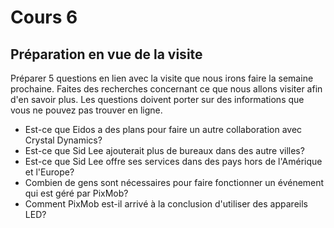 # Cours 6
## Préparation en vue de la visite
Préparer 5 questions en lien avec la visite que nous irons faire la semaine prochaine. Faites des recherches concernant ce que nous allons visiter afin d'en savoir plus. Les questions doivent porter sur des informations que vous ne pouvez pas trouver en ligne.

* Est-ce que Eidos a des plans pour faire un autre collaboration avec Crystal Dynamics?
* Est-ce que Sid Lee ajouterait plus de bureaux dans des autre villes?
* Est-ce que Sid Lee offre ses services dans des pays hors de l'Amérique et l'Europe?
* Combien de gens sont nécessaires pour faire fonctionner un événement qui est géré par PixMob?
* Comment PixMob est-il arrivé à la conclusion d'utiliser des appareils LED?
